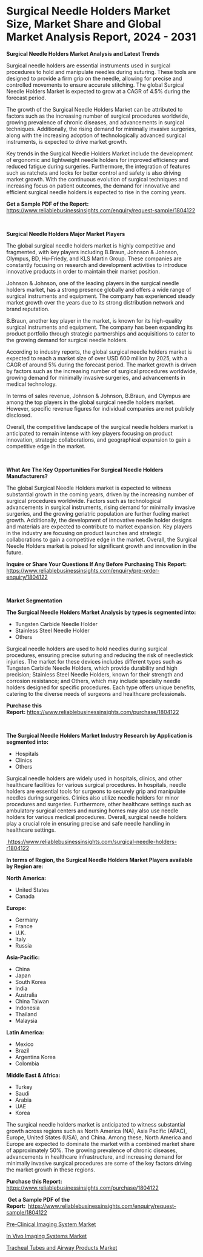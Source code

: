 <p><h1>Surgical Needle Holders Market Size, Market Share and Global Market Analysis Report, 2024 - 2031</h1></p><p><strong>Surgical Needle Holders Market Analysis and Latest Trends</strong></p>
<p><p>Surgical needle holders are essential instruments used in surgical procedures to hold and manipulate needles during suturing. These tools are designed to provide a firm grip on the needle, allowing for precise and controlled movements to ensure accurate stitching. The global Surgical Needle Holders Market is expected to grow at a CAGR of 4.5% during the forecast period.</p><p>The growth of the Surgical Needle Holders Market can be attributed to factors such as the increasing number of surgical procedures worldwide, growing prevalence of chronic diseases, and advancements in surgical techniques. Additionally, the rising demand for minimally invasive surgeries, along with the increasing adoption of technologically advanced surgical instruments, is expected to drive market growth.</p><p>Key trends in the Surgical Needle Holders Market include the development of ergonomic and lightweight needle holders for improved efficiency and reduced fatigue during surgeries. Furthermore, the integration of features such as ratchets and locks for better control and safety is also driving market growth. With the continuous evolution of surgical techniques and increasing focus on patient outcomes, the demand for innovative and efficient surgical needle holders is expected to rise in the coming years.</p></p>
<p><strong>Get a Sample PDF of the Report:&nbsp;</strong> <a href="https://www.reliablebusinessinsights.com/enquiry/request-sample/1804122">https://www.reliablebusinessinsights.com/enquiry/request-sample/1804122</a></p>
<p>&nbsp;</p>
<p><strong>Surgical Needle Holders Major Market Players</strong></p>
<p><p>The global surgical needle holders market is highly competitive and fragmented, with key players including B.Braun, Johnson & Johnson, Olympus, BD, Hu-Friedy, and KLS Martin Group. These companies are constantly focusing on research and development activities to introduce innovative products in order to maintain their market position.</p><p>Johnson & Johnson, one of the leading players in the surgical needle holders market, has a strong presence globally and offers a wide range of surgical instruments and equipment. The company has experienced steady market growth over the years due to its strong distribution network and brand reputation.</p><p>B.Braun, another key player in the market, is known for its high-quality surgical instruments and equipment. The company has been expanding its product portfolio through strategic partnerships and acquisitions to cater to the growing demand for surgical needle holders.</p><p>According to industry reports, the global surgical needle holders market is expected to reach a market size of over USD 600 million by 2025, with a CAGR of around 5% during the forecast period. The market growth is driven by factors such as the increasing number of surgical procedures worldwide, growing demand for minimally invasive surgeries, and advancements in medical technology.</p><p>In terms of sales revenue, Johnson & Johnson, B.Braun, and Olympus are among the top players in the global surgical needle holders market. However, specific revenue figures for individual companies are not publicly disclosed.</p><p>Overall, the competitive landscape of the surgical needle holders market is anticipated to remain intense with key players focusing on product innovation, strategic collaborations, and geographical expansion to gain a competitive edge in the market.</p></p>
<p>&nbsp;</p>
<p><strong>What Are The Key Opportunities For Surgical Needle Holders Manufacturers?</strong></p>
<p><p>The global Surgical Needle Holders market is expected to witness substantial growth in the coming years, driven by the increasing number of surgical procedures worldwide. Factors such as technological advancements in surgical instruments, rising demand for minimally invasive surgeries, and the growing geriatric population are further fueling market growth. Additionally, the development of innovative needle holder designs and materials are expected to contribute to market expansion. Key players in the industry are focusing on product launches and strategic collaborations to gain a competitive edge in the market. Overall, the Surgical Needle Holders market is poised for significant growth and innovation in the future.</p></p>
<p><strong>Inquire or Share Your Questions If Any Before Purchasing This Report:</strong> <a href="https://www.reliablebusinessinsights.com/enquiry/pre-order-enquiry/1804122">https://www.reliablebusinessinsights.com/enquiry/pre-order-enquiry/1804122</a></p>
<p>&nbsp;</p>
<p><strong>Market Segmentation</strong></p>
<p><strong>The Surgical Needle Holders Market Analysis by types is segmented into:</strong></p>
<p><ul><li>Tungsten Carbide Needle Holder</li><li>Stainless Steel Needle Holder</li><li>Others</li></ul></p>
<p><p>Surgical needle holders are used to hold needles during surgical procedures, ensuring precise suturing and reducing the risk of needlestick injuries. The market for these devices includes different types such as Tungsten Carbide Needle Holders, which provide durability and high precision; Stainless Steel Needle Holders, known for their strength and corrosion resistance; and Others, which may include specialty needle holders designed for specific procedures. Each type offers unique benefits, catering to the diverse needs of surgeons and healthcare professionals.</p></p>
<p><strong>Purchase this Report:&nbsp;</strong><a href="https://www.reliablebusinessinsights.com/purchase/1804122">https://www.reliablebusinessinsights.com/purchase/1804122</a></p>
<p>&nbsp;</p>
<p><strong>The Surgical Needle Holders Market Industry Research by Application is segmented into:</strong></p>
<p><ul><li>Hospitals</li><li>Clinics</li><li>Others</li></ul></p>
<p><p>Surgical needle holders are widely used in hospitals, clinics, and other healthcare facilities for various surgical procedures. In hospitals, needle holders are essential tools for surgeons to securely grip and manipulate needles during surgeries. Clinics also utilize needle holders for minor procedures and surgeries. Furthermore, other healthcare settings such as ambulatory surgical centers and nursing homes may also use needle holders for various medical procedures. Overall, surgical needle holders play a crucial role in ensuring precise and safe needle handling in healthcare settings.</p></p>
<p><a href="https://www.reliablebusinessinsights.com/surgical-needle-holders-r1804122">&nbsp;https://www.reliablebusinessinsights.com/surgical-needle-holders-r1804122</a></p>
<p><strong>In terms of Region, the Surgical Needle Holders Market Players available by Region are:</strong></p>
<p>
    <p> <strong> North America: </strong>
        <ul>
            <li>United States</li>
            <li>Canada</li>
        </ul>
        </p> 
    <p> <strong> Europe: </strong>
        <ul>
            <li>Germany</li>
            <li>France</li>
            <li>U.K.</li>
            <li>Italy</li>
            <li>Russia</li>
        </ul>
        </p> 
    <p> <strong> Asia-Pacific: </strong>
        <ul>
            <li>China</li>
            <li>Japan</li>
            <li>South Korea</li>
            <li>India</li>
            <li>Australia</li>
            <li>China Taiwan</li>
            <li>Indonesia</li>
            <li>Thailand</li>
            <li>Malaysia</li>
        </ul>
        </p> 
    <p> <strong> Latin America: </strong>
        <ul>
            <li>Mexico</li>
            <li>Brazil</li>
            <li>Argentina Korea</li>
            <li>Colombia</li>
        </ul>
        </p> 
    <p> <strong> Middle East & Africa: </strong>
        <ul>
            <li>Turkey</li>
            <li>Saudi</li>
            <li>Arabia</li>
            <li>UAE</li>
            <li>Korea</li>
        </ul>
    </p>
    </p>
<p><p>The surgical needle holders market is anticipated to witness substantial growth across regions such as North America (NA), Asia Pacific (APAC), Europe, United States (USA), and China. Among these, North America and Europe are expected to dominate the market with a combined market share of approximately 50%. The growing prevalence of chronic diseases, advancements in healthcare infrastructure, and increasing demand for minimally invasive surgical procedures are some of the key factors driving the market growth in these regions.</p></p>
<p><strong>Purchase this Report: </strong><a href="https://www.reliablebusinessinsights.com/purchase/1804122">https://www.reliablebusinessinsights.com/purchase/1804122</a></p>
<p>&nbsp;<strong>Get a Sample PDF of the Report:&nbsp;&nbsp;</strong><a href="https://www.reliablebusinessinsights.com/enquiry/request-sample/1804122">https://www.reliablebusinessinsights.com/enquiry/request-sample/1804122</a></p>
<p><strong></strong></p>
<p><p><a href="https://github.com/julyju69/Market-Research-Report-List-4/blob/main/pre-clinical-imaging-system-market.md">Pre-Clinical Imaging System Market</a></p><p><a href="https://github.com/nathandecarvalho/Market-Research-Report-List-4/blob/main/in-vivo-imaging-systems-market.md">In Vivo Imaging Systems Market</a></p><p><a href="https://github.com/gdfhhhj/Market-Research-Report-List-6/blob/main/tracheal-tubes-and-airway-products-market.md">Tracheal Tubes and Airway Products Market</a></p></p>